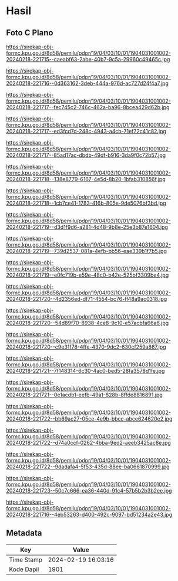 # Hasil

## Foto C Plano

https://sirekap-obj-formc.kpu.go.id/8d58/pemilu/pdpr/19/04/03/10/01/1904031001002-20240218-221715--caeabf63-2abe-40b7-9c5a-29960c49465c.jpg

https://sirekap-obj-formc.kpu.go.id/8d58/pemilu/pdpr/19/04/03/10/01/1904031001002-20240218-221716--0d363162-3deb-444a-976d-ac727d24f4a7.jpg

https://sirekap-obj-formc.kpu.go.id/8d58/pemilu/pdpr/19/04/03/10/01/1904031001002-20240218-221717--fec745c2-746c-462a-ba96-8bcea429d62b.jpg

https://sirekap-obj-formc.kpu.go.id/8d58/pemilu/pdpr/19/04/03/10/01/1904031001002-20240218-221717--ed3fcd7d-248c-4943-a4cb-71ef72c41c82.jpg

https://sirekap-obj-formc.kpu.go.id/8d58/pemilu/pdpr/19/04/03/10/01/1904031001002-20240218-221717--85ad17ac-dbdb-49df-b916-3da9f0c72b57.jpg

https://sirekap-obj-formc.kpu.go.id/8d58/pemilu/pdpr/19/04/03/10/01/1904031001002-20240218-221718--138e8779-6167-4e5d-8b20-1bfab310856f.jpg

https://sirekap-obj-formc.kpu.go.id/8d58/pemilu/pdpr/19/04/03/10/01/1904031001002-20240218-221718--1cb7ce41-1783-416b-805e-9de5076bf3bd.jpg

https://sirekap-obj-formc.kpu.go.id/8d58/pemilu/pdpr/19/04/03/10/01/1904031001002-20240218-221719--d3d1f9d6-a281-4d48-9b8e-25e3b87e1604.jpg

https://sirekap-obj-formc.kpu.go.id/8d58/pemilu/pdpr/19/04/03/10/01/1904031001002-20240218-221719--739d2537-081a-4efb-bb56-eae339b1f7b5.jpg

https://sirekap-obj-formc.kpu.go.id/8d58/pemilu/pdpr/19/04/03/10/01/1904031001002-20240218-221719--e0fc719b-e59e-48c0-b42e-525bf3309be4.jpg

https://sirekap-obj-formc.kpu.go.id/8d58/pemilu/pdpr/19/04/03/10/01/1904031001002-20240218-221720--4d2356ed-df71-4554-bc76-ff48a9ac0318.jpg

https://sirekap-obj-formc.kpu.go.id/8d58/pemilu/pdpr/19/04/03/10/01/1904031001002-20240218-221720--54d89f70-8938-4ce8-9c10-e57acbfa66a6.jpg

https://sirekap-obj-formc.kpu.go.id/8d58/pemilu/pdpr/19/04/03/10/01/1904031001002-20240218-221720--c9e31f78-4ffe-4370-9dc2-630cf259a867.jpg

https://sirekap-obj-formc.kpu.go.id/8d58/pemilu/pdpr/19/04/03/10/01/1904031001002-20240218-221721--7f148314-6c30-4ac0-bed5-28fa3578d1fe.jpg

https://sirekap-obj-formc.kpu.go.id/8d58/pemilu/pdpr/19/04/03/10/01/1904031001002-20240218-221721--0e1acdb1-eefb-49a1-828b-8ffde8816891.jpg

https://sirekap-obj-formc.kpu.go.id/8d58/pemilu/pdpr/19/04/03/10/01/1904031001002-20240218-221722--bb69ac27-05ce-4e9b-bbcc-abce624620e2.jpg

https://sirekap-obj-formc.kpu.go.id/8d58/pemilu/pdpr/19/04/03/10/01/1904031001002-20240218-221722--d74a0ccf-0262-4bba-9ed2-aeeb3425ac8e.jpg

https://sirekap-obj-formc.kpu.go.id/8d58/pemilu/pdpr/19/04/03/10/01/1904031001002-20240218-221722--9dadafa4-5f53-435d-88ee-ba0661870999.jpg

https://sirekap-obj-formc.kpu.go.id/8d58/pemilu/pdpr/19/04/03/10/01/1904031001002-20240218-221723--50c7c666-ea36-440d-91c4-57b5b2b3b2ee.jpg

https://sirekap-obj-formc.kpu.go.id/8d58/pemilu/pdpr/19/04/03/10/01/1904031001002-20240218-221716--4eb53263-d400-492c-9097-bd51234a2e43.jpg


## Metadata

| Key        | Value               |
| ---------- | ------------------- |
| Time Stamp | 2024-02-19 16:03:16 |
| Kode Dapil | 1901                |



